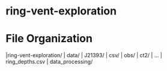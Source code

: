 # ring-vent-exploration


# File Organization
|ring-vent-exploration/
    | data/
        | J21393/
            | csv/
            | obs/
            | ct2/
            | ...
        | ring_depths.csv
    | data_processing/